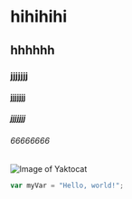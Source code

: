 # hihihihi
## hhhhhh
### jjjjjjj
#### jjjjjjj
##### jjjjjjj
###### 66666666
![Image of Yaktocat](https://octodex.github.com/images/yaktocat.png)
``` javascript
var myVar = "Hello, world!";
```
